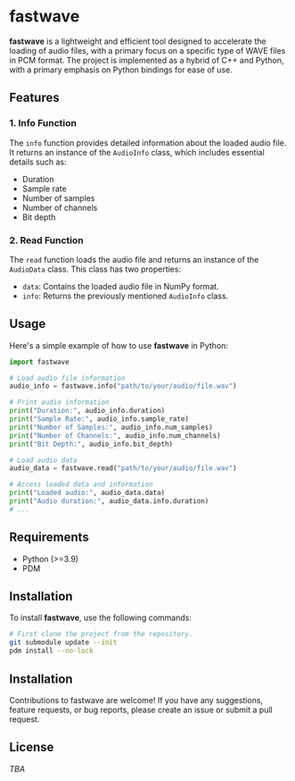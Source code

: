 # fastwave

**fastwave** is a lightweight and efficient tool designed to accelerate the loading of audio files, with a primary focus on a specific type of WAVE files in PCM format. The project is implemented as a hybrid of C++ and Python, with a primary emphasis on Python bindings for ease of use.

## Features

### 1. Info Function

The `info` function provides detailed information about the loaded audio file. It returns an instance of the `AudioInfo` class, which includes essential details such as:

- Duration
- Sample rate
- Number of samples
- Number of channels
- Bit depth

### 2. Read Function

The `read` function loads the audio file and returns an instance of the `AudioData` class. This class has two properties:

- `data`: Contains the loaded audio file in NumPy format.
- `info`: Returns the previously mentioned `AudioInfo` class.

## Usage

Here's a simple example of how to use **fastwave** in Python:

```python
import fastwave

# Load audio file information
audio_info = fastwave.info("path/to/your/audio/file.wav")

# Print audio information
print("Duration:", audio_info.duration)
print("Sample Rate:", audio_info.sample_rate)
print("Number of Samples:", audio_info.num_samples)
print("Number of Channels:", audio_info.num_channels)
print("Bit Depth:", audio_info.bit_depth)

# Load audio data
audio_data = fastwave.read("path/to/your/audio/file.wav")

# Access loaded data and information
print("Loaded audio:", audio_data.data)
print("Audio duration:", audio_data.info.duration)
# ...
```

## Requirements

* Python (>=3.9)
* PDM

## Installation

To install **fastwave**, use the following commands:

```bash
# First clone the project from the repository.
git submodule update --init
pdm install --no-lock
```

## Installation

Contributions to fastwave are welcome! If you have any suggestions, feature requests, or bug reports, please create an issue or submit a pull request.

## License

*TBA*
